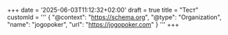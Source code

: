 +++
date = '2025-06-03T11:12:32+02:00'
draft = true
title = "Тест"
customld = '''
{
  "@context": "https://schema.org",
  "@type": "Organization",
  "name": "jogopoker",
  "url": "https://jogopoker.com"
}
'''
+++
